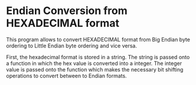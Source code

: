 # Endian Conversion from HEXADECIMAL format

This program allows to convert HEXADECIMAL format from Big Endian byte ordering to Little Endian byte ordering and vice versa.

First, the hexadecimal format is stored in a string. 
The string is passed onto a function in which the hex value is converted into a integer. 
The integer value is passed onto the function which makes the necessary bit shifting operations to convert between to Endian formats.

